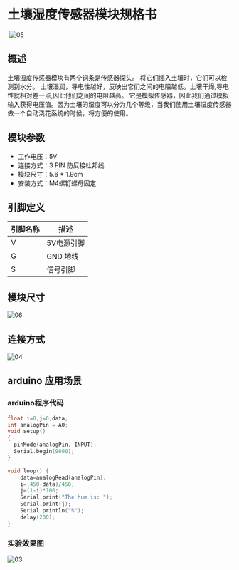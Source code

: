 # 土壤湿度传感器模块规格书

​        ![05](E:\GitLab\sensors-kit\36.土壤湿度传感器模块\土壤湿度传感器模块图片\05.jpg)

## 概述

土壤湿度传感器模块有两个铜条是传感器探头。 将它们插入土壤时，它们可以检测到水分。 土壤湿润，导电性越好，反映出它们之间的电阻越低。土壤干燥,导电性就相对差一点,因此他们之间的电阻越高。 它是模拟传感器，因此我们通过模拟输入获得电压值。因为土壤的湿度可以分为几个等级，当我们使用土壤湿度传感器做一个自动浇花系统的时候，将方便的使用。

## 模块参数

* 工作电压：5V
* 连接方式：3 PIN 防反接杜邦线
* 模块尺寸：5.6 * 1.9cm
* 安装方式：M4螺钉螺母固定

## 引脚定义

| 引脚名称| 描述 |
|---- |----|
| V | 5V电源引脚 |
| G | GND 地线 |
| S | 信号引脚 |

## 模块尺寸

![06](E:\GitLab\sensors-kit\36.土壤湿度传感器模块\土壤湿度传感器模块图片\06.jpg)

## 连接方式

![04](E:\GitLab\sensors-kit\36.土壤湿度传感器模块\土壤湿度传感器模块图片\04.jpg)


##  arduino 应用场景

### arduino程序代码

```c++
float i=0,j=0,data;
int analogPin = A0;
void setup()
{
  pinMode(analogPin, INPUT);
  Serial.begin(9600);
}

void loop() {
    data=analogRead(analogPin);
    i=(450-data)/450;
    j=(1-i)*100;  
    Serial.print("The hum is: ");
    Serial.print(j);
    Serial.println("%");
    delay(200);
}
```

### 实验效果图

![03](E:\GitLab\sensors-kit\36.土壤湿度传感器模块\土壤湿度传感器模块图片\03.jpg)